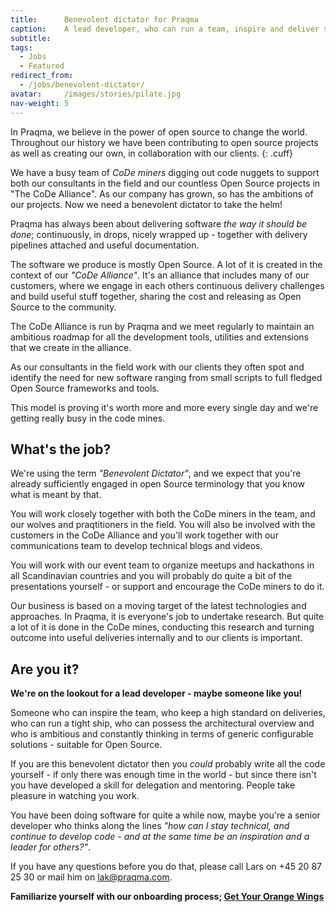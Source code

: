 ```yaml
---
title:      Benevolent dictator for Praqma
caption:    A lead developer, who can run a team, inspire and deliver software that works
subtitle:
tags:
  - Jobs
  - Featured
redirect_from:
  - /jobs/benevolent-dictator/
avatar:     /images/stories/pilate.jpg
nav-weight: 5
---
```


In Praqma, we believe in the power of open source to change the world.  Throughout our history we have been contributing to open source projects as well as creating our own, in collaboration with our clients.
{: .cuff}

We have a busy team of _CoDe miners_ digging out code nuggets to support both our consultants in the field and our countless Open Source projects in "The CoDe Alliance".  As our company has grown, so has the ambitions of our projects. Now we need a benevolent dictator to take the helm!

<!--break-->

Praqma has always been about delivering software _the way it should be done_; continuously, in drops, nicely wrapped up - together with delivery pipelines attached and useful documentation.

The software we produce is mostly Open Source. A lot of it is created in the context of our _"CoDe Alliance"_. It's an alliance that includes many of our  customers, where we engage in each others continuous delivery challenges and build useful stuff together, sharing the cost and releasing as Open Source to the community.

The CoDe Alliance is run by Praqma and we meet regularly to maintain an ambitious roadmap for all the development tools, utilities and extensions that we create in the alliance.

As our consultants in the field work with our clients they often spot and identify the need for new software ranging from small scripts to full fledged Open Source frameworks and tools.

This model is proving it's worth more and more every single day and we're getting really busy in the code mines.

## What's the job?

We're using the term _"Benevolent Dictator"_, and we expect that you're already sufficiently engaged in open Source terminology that you know what is meant by that.

You will work closely together with both the CoDe miners in the team, and our wolves and praqtitioners in the field. You will also be involved with the customers in the CoDe Alliance and you'll work together with our communications team to develop technical blogs and videos.

You will work with our event team to organize meetups and hackathons in all Scandinavian countries and you will probably do quite a bit of the presentations yourself - or support and encourage the CoDe miners to do it.

Our business is based on a moving target of the latest technologies and approaches. In Praqma, it is everyone's job to undertake research. But quite a lot of it is done in the CoDe mines, conducting this research and turning outcome into useful deliveries internally and to our clients is important.

## Are you it?

__We're on the lookout for a lead developer - maybe someone like you!__

Someone who can inspire the team, who keep a high standard on deliveries, who can run a tight ship, who can possess the  architectural overview and who is ambitious and constantly thinking in terms of generic configurable solutions - suitable for Open Source.

If you are this benevolent dictator then you _could_ probably write all the code yourself - if only there was enough time in the world - but since there isn't you have developed a skill for delegation and mentoring. People take pleasure in watching you work.

You have been doing software for quite a while now, maybe you're a senior developer who thinks along the lines _"how can I stay technical, and continue to develop code - and at the same time be an inspiration and a leader for others?"_.

If you have any questions before you do that, please call Lars on +45 20 87 25 30 or mail him on [lak@praqma.com](mailto:lak@praqma.com).

__Familiarize yourself with our onboarding process; [Get Your Orange Wings](http://www.praqma.com/stories/onboarding/)__
